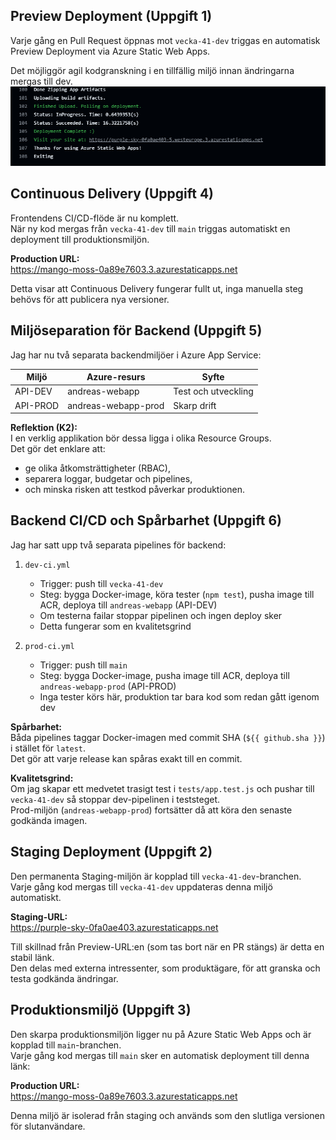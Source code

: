 ## Preview Deployment (Uppgift 1)

Varje gång en Pull Request öppnas mot `vecka-41-dev` triggas en automatisk Preview Deployment via Azure Static Web Apps.

Det möjliggör agil kodgranskning i en tillfällig miljö innan ändringarna mergas till dev.
![Preview Deployment Screenshot](Uppgift1.png)

## Continuous Delivery (Uppgift 4)

Frontendens CI/CD-flöde är nu komplett.  
När ny kod mergas från `vecka-41-dev` till `main` triggas automatiskt en deployment till produktionsmiljön.

**Production URL:**  
https://mango-moss-0a89e7603.3.azurestaticapps.net

Detta visar att Continuous Delivery fungerar fullt ut, inga manuella steg behövs för att publicera nya versioner.

## Miljöseparation för Backend (Uppgift 5)

Jag har nu två separata backendmiljöer i Azure App Service:

| Miljö | Azure-resurs | Syfte |
|-------|---------------|--------|
| API-DEV | andreas-webapp | Test och utveckling |
| API-PROD | andreas-webapp-prod | Skarp drift |

**Reflektion (K2):**  
I en verklig applikation bör dessa ligga i olika Resource Groups.  
Det gör det enklare att:
- ge olika åtkomsträttigheter (RBAC),
- separera loggar, budgetar och pipelines,
- och minska risken att testkod påverkar produktionen.

## Backend CI/CD och Spårbarhet (Uppgift 6)

Jag har satt upp två separata pipelines för backend:

1. `dev-ci.yml`
   - Trigger: push till `vecka-41-dev`
   - Steg: bygga Docker-image, köra tester (`npm test`), pusha image till ACR, deploya till `andreas-webapp` (API-DEV)
   - Om testerna failar stoppar pipelinen och ingen deploy sker
   - Detta fungerar som en kvalitetsgrind

2. `prod-ci.yml`
   - Trigger: push till `main`
   - Steg: bygga Docker-image, pusha image till ACR, deploya till `andreas-webapp-prod` (API-PROD)
   - Inga tester körs här, produktion tar bara kod som redan gått igenom dev

**Spårbarhet:**  
Båda pipelines taggar Docker-imagen med commit SHA (`${{ github.sha }}`) i stället för `latest`.  
Det gör att varje release kan spåras exakt till en commit.

**Kvalitetsgrind:**  
Om jag skapar ett medvetet trasigt test i `tests/app.test.js` och pushar till `vecka-41-dev` så stoppar dev-pipelinen i teststeget.  
Prod-miljön (`andreas-webapp-prod`) fortsätter då att köra den senaste godkända imagen.
## Staging Deployment (Uppgift 2)

Den permanenta Staging-miljön är kopplad till `vecka-41-dev`-branchen.  
Varje gång kod mergas till `vecka-41-dev` uppdateras denna miljö automatiskt.

**Staging-URL:**  
https://purple-sky-0fa0ae403.azurestaticapps.net

Till skillnad från Preview-URL:en (som tas bort när en PR stängs) är detta en stabil länk.  
Den delas med externa intressenter, som produktägare, för att granska och testa godkända ändringar.

## Produktionsmiljö (Uppgift 3)

Den skarpa produktionsmiljön ligger nu på Azure Static Web Apps och är kopplad till `main`-branchen.  
Varje gång kod mergas till `main` sker en automatisk deployment till denna länk:

**Production URL:**  
https://mango-moss-0a89e7603.3.azurestaticapps.net

Denna miljö är isolerad från staging och används som den slutliga versionen för slutanvändare.
